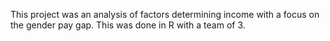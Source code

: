 This project was an analysis of factors determining income with a focus on the gender pay gap. This was done in R with a team of 3.
